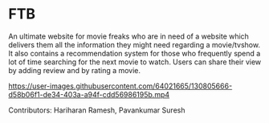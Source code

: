 # FTB

An ultimate website for movie freaks who are in need of a website which delivers them all the information they might need regarding a movie/tvshow.
It also contains a recommendation system for those who frequently spend a lot of time searching for the next movie to watch.
Users can share their view by adding review and by rating a movie. 

https://user-images.githubusercontent.com/64021665/130805666-d58b06f1-de34-403a-a94f-cdd56986195b.mp4

Contributors: Hariharan Ramesh, Pavankumar Suresh
